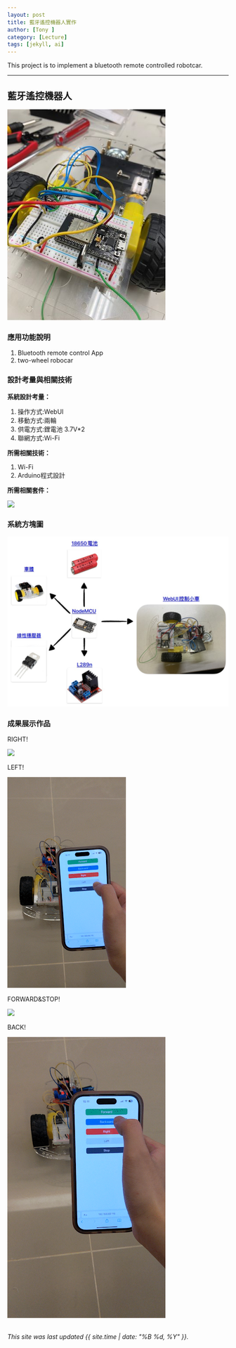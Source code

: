 ```yaml
---
layout: post
title: 藍牙遙控機器人實作
author: [Tony ]
category: [Lecture]
tags: [jekyll, ai]
---
```


This project is to implement a bluetooth remote controlled robotcar.

---
## 藍牙遙控機器人
![](https://github.com/NENECHINO/MCU-course/blob/main/images/19B686FB-0466-42B8-BDE5-6EE185342811.jpg)


### 應用功能說明
1. Bluetooth remote control App 
2. two-wheel robocar

### 設計考量與相關技術
**系統設計考量：**<br>
1. 操作方式:WebUI
2. 移動方式:兩輪 
3. 供電方式:鋰電池 3.7V*2
4. 聯網方式:Wi-Fi

**所需相關技術：**
1. Wi-Fi
2. Arduino程式設計

**所需相關套件：**


![](https://image.ruten.com.tw/g2/8/d4/16/21440347657238_872.jpg)

### 系統方塊圖
![](https://github.com/NENECHINO/MCU-course/blob/main/images/WebUI_car.jpg)

### 成果展示作品


RIGHT!


![](https://github.com/NENECHINO/MCU-course/blob/main/images/right.gif)


LEFT!


![](https://github.com/NENECHINO/MCU-course/blob/main/images/left.gif)


FORWARD&STOP!


![](https://github.com/NENECHINO/MCU-course/blob/main/images/forward_stop.gif)


BACK!


![](https://github.com/NENECHINO/MCU-course/blob/main/images/back.gif)
<br>
<br>

*This site was last updated {{ site.time | date: "%B %d, %Y" }}.*


